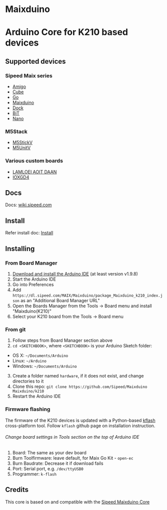 Maixduino
========

# Arduino Core for K210 based devices



## Supported devices

### Sipeed Maix series
  - [Amigo](https://dl.sipeed.com/MAIX/HDK/Sipeed-Amigo)
  - [Cube](https://dl.sipeed.com/MAIX/HDK/Sipeed-Maix-Cube)
  - [Go](https://dl.sipeed.com/MAIX/HDK/Sipeed-Maix-GO)
  - [Maixduino](https://dl.sipeed.com/MAIX/HDK/Sipeed-Maixduino)
  - [Dock](https://dl.sipeed.com/MAIX/HDK/Sipeed-Maix-Dock)
  - [BiT](https://dl.sipeed.com/MAIX/HDK/Sipeed-Maix-Bit)
  - [Nano](https://dl.sipeed.com/MAIX/HDK/Sipeed-Maix-Nano)

### M5Stack
 * [M5StickV](https://m5stack.com/products/stickv)
 * [M5UnitV](https://m5stack.com/collections/m5-unit/products/unitv-ai-camera)

### Various custom boards
 * [LAMLOEI AOIT DAAN](https://github.com/lamloei/AIoTDaaN/tree/master/hardware/20190505-R2/AIoTDaaN_R2/pdf)
 * [IOXGD4](https://github.com/ioxgd/IOXGD-hardware/tree/master/IOXGD4/pdf)

## Docs

Docs: [wiki.sipeed.com](https://wiki.sipeed.com/soft/maixduino/zh/index.html)

## Install

Refer install doc: [Install](https://maixduino.sipeed.com/en/get_started/install.html)

## Installing

### From Board Manager

 1. [Download and install the Arduino IDE](https://www.arduino.cc/en/Main/Software) (at least version v1.9.8)
 2. Start the Arduino IDE
 3. Go into Preferences
 4. Add ```https://dl.sipeed.com/MAIX/Maixduino/package_Maixduino_k210_index.json``` as an "Additional Board Manager URL"
 5. Open the Boards Manager from the Tools -> Board menu and install "Maixduino(K210)"
 6. Select your K210 board from the Tools -> Board menu

### From git

 1. Follow steps from Board Manager section above
 2. ```cd <SKETCHBOOK>```, where ```<SKETCHBOOK>``` is your Arduino Sketch folder:
  * OS X: ```~/Documents/Arduino```
  * Linux: ```~/Arduino```
  * Windows: ```~/Documents/Arduino```
 3. Create a folder named ```hardware```, if it does not exist, and change directories to it
 4. Clone this repo: ```git clone https://github.com/Sipeed/Maixduino Maixduino/k210```
 5. Restart the Arduino IDE

### Firmware flashing
The firmware of the K210 devices is updated with a Python-based [kflash](https://github.com/sipeed/kflash.py) cross-platform tool.
Follow ```kflash``` github page on installation instruction.


###### Change board settings in Tools section on the top of Arduino IDE

 1. Board: The same as your dev board
 2. Burn Toolfirmware: leave default, for Maix Go Kit - ```open-ec```
 3. Burn Baudrate: Decrease it if download fails
 4. Port: Serial port, e.g. ```/dev/ttyUSB0```
 5. Programmer: ```k-flash```

## Credits

This core is based on and compatible with the [Sipeed Maixduino Core](https://github.com/sipeed/Maixduino)





